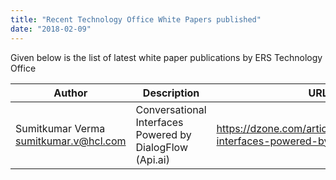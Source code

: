```yaml
---
title: "Recent Technology Office White Papers published"
date: "2018-02-09"
---
```


Given below is the list of latest white paper publications by ERS Technology Office

|Author|Description|URL|
|------|-----------|---|
|Sumitkumar Verma  <sumitkumar.v@hcl.com>|Conversational Interfaces Powered by DialogFlow (Api.ai)|https://dzone.com/articles/conversational-interfaces-powered-by-ai-dialogflow|

